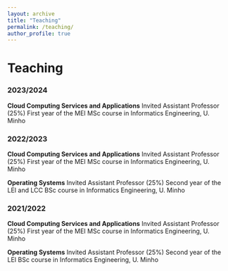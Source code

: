```yaml
---
layout: archive
title: "Teaching"
permalink: /teaching/
author_profile: true
---
```


# Teaching

### 2023/2024

**Cloud Computing Services and Applications**
Invited Assistant Professor (25%)
First year of the MEI MSc course in Informatics Engineering, U. Minho

### 2022/2023

**Cloud Computing Services and Applications**
Invited Assistant Professor (25%)
First year of the MEI MSc course in Informatics Engineering, U. Minho

**Operating Systems**
Invited Assistant Professor (25%)
Second year of the LEI and LCC BSc course in Informatics Engineering, U. Minho

### 2021/2022

**Cloud Computing Services and Applications**
Invited Assistant Professor (25%)
First year of the MEI MSc course in Informatics Engineering, U. Minho

**Operating Systems**
Invited Assistant Professor (25%)
Second year of the LEI BSc course in Informatics Engineering, U. Minho

